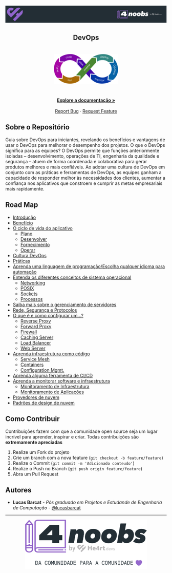 <!-- Logo 4noobs -->

<p align="center">
  <a href="https://github.com/lbarcat/DevOps4noobs" target="_blank">
    <img src=".github/header_4noobs.svg">
  </a>
</p>

<!-- Title -->

<p align="center">
  <h2 align="center">DevOps</h2>

  <h1 align="center"><img src=".github/devopslogo.png" alt="Imagem da linguagem" width="200"></h1>
  
  <p align="center">
    <br />
    <a href="#ROADMAP"><strong>Explore a documentação »</strong></a>
    <br />
    <br />
    <a href="link-para-abrir-issue">Report Bug</a>
    ·
    <a href="link-para-abrir-issue">Request Feature</a>
  </p>
</p>
    
 <!-- ABOUT THE PROJECT -->

## Sobre o Repositório
Guia sobre DevOps para iniciantes, revelando os benefícios e vantagens de usar o DevOps para melhorar o desempenho dos projetos. O que o DevOps significa para as equipes? O DevOps permite que funções anteriormente isoladas – desenvolvimento, operações de TI, engenharia da qualidade e segurança – atuem de forma coordenada e colaborativa para gerar produtos melhores e mais confiáveis. Ao adotar uma cultura de DevOps em conjunto com as práticas e ferramentas de DevOps, as equipes ganham a capacidade de responder melhor às necessidades dos clientes, aumentar a confiança nos aplicativos que constroem e cumprir as metas empresariais mais rapidamente.

<!-- ROADMAP OF PROJECT -->

## Road Map

- [Introdução](contents/introdução/introdução.md)
- [Benefício](contents/beneficios/beneficios.md)
- [O ciclo de vida do aplicativo](contents/ciclodevida/ciclodevida.md)
  - [Plano](link)
  - [Desenvolver](link)
  - [Fornecimento](link)
  - [Operar](link)
- [Cultura DevOps](link)
- [Práticas](link)
- [Aprenda uma linguagem de programação/Escolha qualquer idioma para automação](link)
- [Entenda os diferentes conceitos de sistema operacional](link)
  - [Networking](link)
  - [POSIX](link)
  - [Sockets](link)
  - [Processos](link)
- [Saiba mais sobre o gerenciamento de servidores](link)
- [Rede, Segurança e Protocolos](link)
- [O que é e como configurar um...?](link)
  - [Reverse Proxy](link)
  - [Forward Proxy](link)
  - [Firewall](link)
  - [Caching Server](link)
  - [Load Balancer](link)
  - [Web Server](link)
- [Aprenda infraestrutura como código](link)
  - [Service Mesh](link)
  - [Containers](link)
  - [Configuration Mgmt.](link)
- [Aprenda alguma ferramenta de CI/CD](link)
- [Aprenda a monitorar software e infraestrutura](link)
  - [Monitoramento de Infraestrutura](link)
  - [Monitoramento de Aplicações](link)
- [Provedores de nuvem](link)
- [Padrões de design de nuvem](link)

<!-- CONTRIBUTING -->

## Como Contribuir

Contribuições fazem com que a comunidade open source seja um lugar incrível para aprender, inspirar e criar. Todas contribuições
são **extremamente apreciadas**

1. Realize um Fork do projeto
2. Crie um branch com a nova feature (`git checkout -b feature/feature`)
3. Realize o Commit (`git commit -m 'Adicionado conteudo'`)
4. Realize o Push no Branch (`git push origin feature/feature`)
5. Abra um Pull Request

## Autores

- **Lucas Barcat** - _Pós graduado em Projetos e Estudande de Engenharia de Computação_ - [@lucasbarcat](@LucasBarcat)

---

<p align="center">
  <a href="https://github.com/lbarcat/DevOps4noobs" target="_blank">
    <img src=".github/footer_4noobs.svg" width="380">
  </a>
</p>